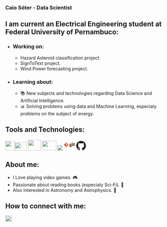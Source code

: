 ### Caio Sóter - Data Scientist
## I am current an Electrical Engineering student at Federal University of Pernambuco:

 - ### Working on:
   - Hazard Asteroid classification project.
   - SignToText project.
   - Wind Power forecasting project.

- ### Learning about:
  - 📚 New subjects and technologies regarding Data Science and Artificial Intelligence.
  - 📊 Solving problems using data and Machine Learning, especialy problems on the subject of energy.

## Tools and Technologies:
<img src="https://upload.wikimedia.org/wikipedia/commons/0/0a/Python.svg" height=30 width=30><img src="https://upload.wikimedia.org/wikipedia/commons/8/87/Sql_data_base_with_logo.png" height=25 width=37>
<img src="https://numfocus.org/wp-content/uploads/2017/11/scikitlearn-logo-300.png" height=33 width=40>
<img src="https://upload.wikimedia.org/wikipedia/commons/thumb/e/ed/Pandas_logo.svg/1200px-Pandas_logo.svg.png" height=30 width=45>
<img src="https://upload.wikimedia.org/wikipedia/commons/thumb/3/31/NumPy_logo_2020.svg/1920px-NumPy_logo_2020.svg.png" heigth=50 width=60>
<img src="https://raw.githubusercontent.com/github/explore/80688e429a7d4ef2fca1e82350fe8e3517d3494d/topics/git/git.png" height=35 width=35>
<img src="https://raw.githubusercontent.com/github/explore/78df643247d429f6cc873026c0622819ad797942/topics/github/github.png" heigth=20 width=30>

## About me:
- I	Love playing video games. 🎮
- Passionate about reading books (especialy Sci-Fi). 📖
- Also interested in Astronomy and Astrophysics. 🌌

## How to connect with me:
[<img src="https://user-images.githubusercontent.com/86934400/236183151-e155a544-d5aa-42f2-8d54-a14e5ac0d801.png" height="20" width="20">](https://www.linkedin.com/in/caio-soter/)


